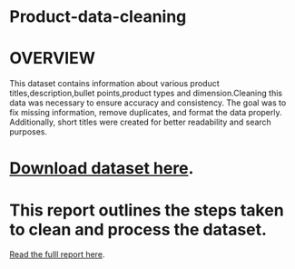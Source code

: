 # Product-data-cleaning
# OVERVIEW
This dataset contains information about various product titles,description,bullet points,product types and dimension.Cleaning this data was necessary to ensure accuracy and consistency. The goal was to fix missing information, remove duplicates, and format the data properly. Additionally, short titles were created for better readability and search purposes.
# [Download dataset here](https://docs.google.com/spreadsheets/d/18p4cUhyvUpRzpaq2fzCj1EmKcZyk9PmG/edit?usp=drive_link&ouid=103126208255939870793&rtpof=true&sd=true).
# This report outlines the steps taken to clean and process the dataset.
[Read the fulll report here](https://docs.google.com/document/d/1w6C6_KuqdFrXz8FUu1Y9O1EjB9joZ5GN/edit).
